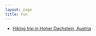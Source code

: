 ```yaml
---
layout: page
title: Fun
---
```


* [Hiking trip in Hoher Dachstein, Austria](https://youtu.be/mFtZrZ17SuI)
